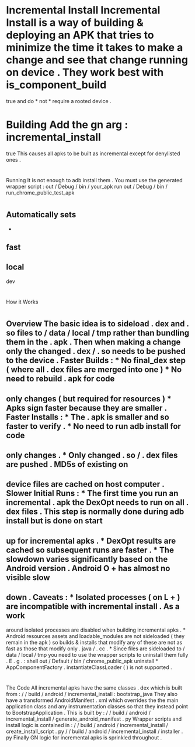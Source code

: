 #
Incremental
Install
Incremental
Install
is
a
way
of
building
&
deploying
an
APK
that
tries
to
minimize
the
time
it
takes
to
make
a
change
and
see
that
change
running
on
device
.
They
work
best
with
is_component_build
=
true
and
do
*
not
*
require
a
rooted
device
.
#
#
Building
Add
the
gn
arg
:
incremental_install
=
true
This
causes
all
apks
to
be
built
as
incremental
except
for
denylisted
ones
.
#
#
Running
It
is
not
enough
to
adb
install
them
.
You
must
use
the
generated
wrapper
script
:
out
/
Debug
/
bin
/
your_apk
run
out
/
Debug
/
bin
/
run_chrome_public_test_apk
#
Automatically
sets
-
-
fast
-
local
-
dev
#
How
it
Works
#
#
Overview
The
basic
idea
is
to
sideload
.
dex
and
.
so
files
to
/
data
/
local
/
tmp
rather
than
bundling
them
in
the
.
apk
.
Then
when
making
a
change
only
the
changed
.
dex
/
.
so
needs
to
be
pushed
to
the
device
.
Faster
Builds
:
*
No
final_dex
step
(
where
all
.
dex
files
are
merged
into
one
)
*
No
need
to
rebuild
.
apk
for
code
-
only
changes
(
but
required
for
resources
)
*
Apks
sign
faster
because
they
are
smaller
.
Faster
Installs
:
*
The
.
apk
is
smaller
and
so
faster
to
verify
.
*
No
need
to
run
adb
install
for
code
-
only
changes
.
*
Only
changed
.
so
/
.
dex
files
are
pushed
.
MD5s
of
existing
on
-
device
files
are
cached
on
host
computer
.
Slower
Initial
Runs
:
*
The
first
time
you
run
an
incremental
.
apk
the
DexOpt
needs
to
run
on
all
.
dex
files
.
This
step
is
normally
done
during
adb
install
but
is
done
on
start
-
up
for
incremental
apks
.
*
DexOpt
results
are
cached
so
subsequent
runs
are
faster
.
*
The
slowdown
varies
significantly
based
on
the
Android
version
.
Android
O
+
has
almost
no
visible
slow
-
down
.
Caveats
:
*
Isolated
processes
(
on
L
+
)
are
incompatible
with
incremental
install
.
As
a
work
-
around
isolated
processes
are
disabled
when
building
incremental
apks
.
*
Android
resources
assets
and
loadable_modules
are
not
sideloaded
(
they
remain
in
the
apk
)
so
builds
&
installs
that
modify
any
of
these
are
not
as
fast
as
those
that
modify
only
.
java
/
.
cc
.
*
Since
files
are
sideloaded
to
/
data
/
local
/
tmp
you
need
to
use
the
wrapper
scripts
to
uninstall
them
fully
.
E
.
g
.
:
shell
out
/
Default
/
bin
/
chrome_public_apk
uninstall
*
AppComponentFactory
.
instantiateClassLoader
(
)
is
not
supported
.
#
#
The
Code
All
incremental
apks
have
the
same
classes
.
dex
which
is
built
from
:
/
/
build
/
android
/
incremental_install
:
bootstrap_java
They
also
have
a
transformed
AndroidManifest
.
xml
which
overrides
the
the
main
application
class
and
any
instrumentation
classes
so
that
they
instead
point
to
BootstrapApplication
.
This
is
built
by
:
/
/
build
/
android
/
incremental_install
/
generate_android_manifest
.
py
Wrapper
scripts
and
install
logic
is
contained
in
:
/
/
build
/
android
/
incremental_install
/
create_install_script
.
py
/
/
build
/
android
/
incremental_install
/
installer
.
py
Finally
GN
logic
for
incremental
apks
is
sprinkled
throughout
.
